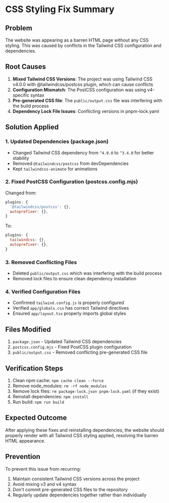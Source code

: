 # CSS Styling Fix Summary

## Problem
The website was appearing as a barren HTML page without any CSS styling. This was caused by conflicts in the Tailwind CSS configuration and dependencies.

## Root Causes
1. **Mixed Tailwind CSS Versions**: The project was using Tailwind CSS v4.0.0 with @tailwindcss/postcss plugin, which can cause conflicts
2. **Configuration Mismatch**: The PostCSS configuration was using v4-specific syntax
3. **Pre-generated CSS file**: The `public/output.css` file was interfering with the build process
4. **Dependency Lock File Issues**: Conflicting versions in pnpm-lock.yaml

## Solution Applied

### 1. Updated Dependencies (package.json)
- Changed Tailwind CSS dependency from `^4.0.0` to `^3.4.0` for better stability
- Removed `@tailwindcss/postcss` from devDependencies
- Kept `tailwindcss-animate` for animations

### 2. Fixed PostCSS Configuration (postcss.config.mjs)
Changed from:
```javascript
plugins: {
  '@tailwindcss/postcss': {},
  autoprefixer: {},
}
```

To:
```javascript
plugins: {
  tailwindcss: {},
  autoprefixer: {},
}
```

### 3. Removed Conflicting Files
- Deleted `public/output.css` which was interfering with the build process
- Removed lock files to ensure clean dependency installation

### 4. Verified Configuration Files
- Confirmed `tailwind.config.js` is properly configured
- Verified `app/globals.css` has correct Tailwind directives
- Ensured `app/layout.tsx` properly imports global styles

## Files Modified
1. `package.json` - Updated Tailwind CSS dependencies
2. `postcss.config.mjs` - Fixed PostCSS plugin configuration
3. `public/output.css` - Removed conflicting pre-generated CSS file

## Verification Steps
1. Clean npm cache: `npm cache clean --force`
2. Remove node_modules: `rm -rf node_modules`
3. Remove lock files: `rm package-lock.json pnpm-lock.yaml` (if they exist)
4. Reinstall dependencies: `npm install`
5. Run build: `npm run build`

## Expected Outcome
After applying these fixes and reinstalling dependencies, the website should properly render with all Tailwind CSS styling applied, resolving the barren HTML appearance.

## Prevention
To prevent this issue from recurring:
1. Maintain consistent Tailwind CSS versions across the project
2. Avoid mixing v3 and v4 syntax
3. Don't commit pre-generated CSS files to the repository
4. Regularly update dependencies together rather than individually